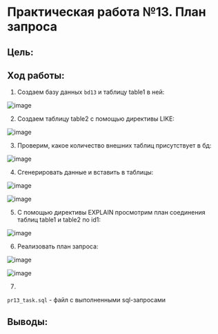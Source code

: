 # Практическая работа №13. План запроса

## Цель:


## Ход работы:
1. Создаем базу данных `bd13` и таблицу table1 в ней:

![image](https://github.com/user-attachments/assets/24080ced-9433-4f81-8ac5-e1ee78d6c685)

2. Создаем таблицу table2 с помощью директивы LIKE:

![image](https://github.com/user-attachments/assets/675c93d7-645e-45a9-842c-0af5898472dd)

3. Проверим, какое количество внешних таблиц присутствует в бд:

![image](https://github.com/user-attachments/assets/fd53fdaf-3e08-404b-b313-b4341ccb1254)

4. Сгенерировать данные и вставить в таблицы:

![image](https://github.com/user-attachments/assets/2051d940-7882-4140-ad90-b36cfb42212c)

![image](https://github.com/user-attachments/assets/24d86686-dd05-4384-bf30-3a548c3fba72)

5. С помощью директивы EXPLAIN просмотрим план соединения таблиц table1 и table2 по id1:

![image](https://github.com/user-attachments/assets/38394104-b14c-42b5-84b8-dfa62187dc81)

6. Реализовать план запроса:

![image](https://github.com/user-attachments/assets/ea80b201-faec-4a9d-b320-04aec81aea3e)

![image](https://github.com/user-attachments/assets/f197c1e0-9a12-43c5-81e1-2a03639aefe5)

7. 

`pr13_task.sql` - файл с выполненными sql-запросами

## Выводы:
